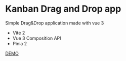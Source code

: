 # Kanban Drag and Drop app

Simple Drag&Drop application made with vue 3

- Vite 2
- Vue 3 Composition API
- Pinia 2

[DEMO](https://sergponomar.github.io "Demo app")

